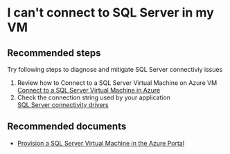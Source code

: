 <properties
	pageTitle="I can't connect to SQL Server in my VM"
	description="I can't connect to SQL Server in my VM"
	service="microsoft.compute"
	resource="virtualmachines"
	authors="michco"
	displayOrder="26"
	selfHelpType="resource"
	supportTopicIds=""
	resourceTags="WindowsSQL"
	productPesIds=""
	cloudEnvironments="MoonCake"
/>

# I can't connect to SQL Server in my VM

## **Recommended steps**
Try following steps to diagnose and mitigate SQL Server connectiviy issues

1. Review how to Connect to a SQL Server Virtual Machine on Azure VM<br>
[Connect to a SQL Server Virtual Machine in Azure](https://docs.azure.cn/virtual-machines/windows/sql/virtual-machines-windows-sql-connect/)
2. Check the connection string used by your application<br>
[SQL Server connectivity drivers](https://msdn.microsoft.com/library/mt654049.aspx)

## **Recommended documents**

* [Provision a SQL Server Virtual Machine in the Azure Portal](https://docs.azure.cn/virtual-machines/windows/sql/virtual-machines-windows-portal-sql-server-provision/)
